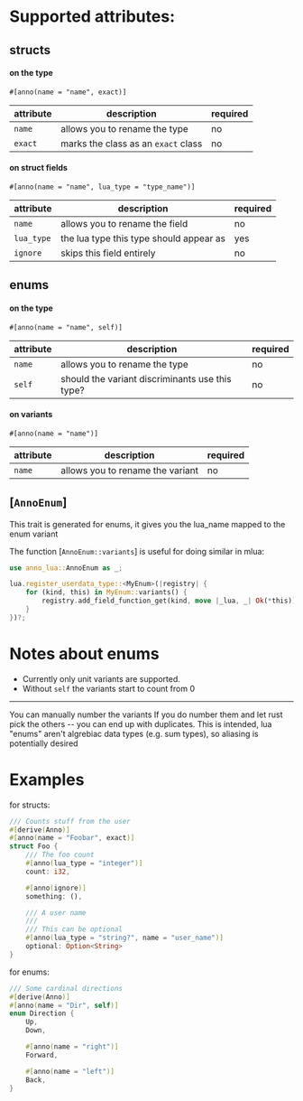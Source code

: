 <!-- cargo-rdme start -->

# Supported attributes:

## structs

#### on the type

`#[anno(name = "name", exact)]`

| attribute | description                         | required |
| --------- | ----------------------------------- | -------- |
| `name`    | allows you to rename the type       | no       |
| `exact`   | marks the class as an `exact` class | no       |

#### on struct fields

`#[anno(name = "name", lua_type = "type_name")]`

| attribute  | description                             | required |
| ---------- | --------------------------------------- | -------- |
| `name`     | allows you to rename the field          | no       |
| `lua_type` | the lua type this type should appear as | yes      |
| `ignore`   | skips this field entirely               | no       |

## enums

#### on the type

`#[anno(name = "name", self)]`

| attribute | description                                     | required |
| --------- | ----------------------------------------------- | -------- |
| `name`    | allows you to rename the type                   | no       |
| `self`    | should the variant discriminants use this type? | no       |

#### on variants

`#[anno(name = "name")]`

| attribute | description                      | required |
| --------- | -------------------------------- | -------- |
| `name`    | allows you to rename the variant | no       |

## [`AnnoEnum`]

This trait is generated for enums, it gives you the lua_name mapped to the enum variant

The function [`AnnoEnum::variants`] is useful for doing similar in mlua:

```rust
use anno_lua::AnnoEnum as _;

lua.register_userdata_type::<MyEnum>(|registry| {
    for (kind, this) in MyEnum::variants() {
        registry.add_field_function_get(kind, move |_lua, _| Ok(*this));
    }
})?;
```

# Notes about enums

- Currently only unit variants are supported.
- Without `self` the variants start to count from 0

---

You can manually number the variants
If you do number them and let rust pick the others -- you can end up with duplicates.
This is intended, lua "enums" aren't algrebiac data types (e.g. sum types), so aliasing is potentially desired

# Examples

for structs:

```rust
/// Counts stuff from the user
#[derive(Anno)]
#[anno(name = "Foobar", exact)]
struct Foo {
    /// The foo count
    #[anno(lua_type = "integer")]
    count: i32,

    #[anno(ignore)]
    something: (),

    /// A user name
    ///
    /// This can be optional
    #[anno(lua_type = "string?", name = "user_name")]
    optional: Option<String>
}
```

for enums:

```rust
/// Some cardinal directions
#[derive(Anno)]
#[anno(name = "Dir", self)]
enum Direction {
    Up,
    Down,

    #[anno(name = "right")]
    Forward,

    #[anno(name = "left")]
    Back,
}
```

<!-- cargo-rdme end -->

